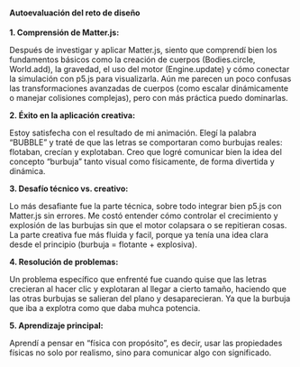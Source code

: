 #### Autoevaluación del reto de diseño

**1. Comprensión de Matter.js:**

Después de investigar y aplicar Matter.js, siento que comprendí bien los fundamentos básicos como la creación de cuerpos (Bodies.circle, World.add), la gravedad, el uso del motor (Engine.update) y cómo conectar la simulación con p5.js para visualizarla. Aún me parecen un poco confusas las transformaciones avanzadas de cuerpos (como escalar dinámicamente o manejar colisiones complejas), pero con más práctica puedo dominarlas.

**2. Éxito en la aplicación creativa:**

Estoy satisfecha con el resultado de mi animación. Elegí la palabra “BUBBLE” y traté de que las letras se comportaran como burbujas reales: flotaban, crecían y explotaban. Creo que logré comunicar bien la idea del concepto “burbuja” tanto visual como físicamente, de forma divertida y dinámica.

**3. Desafío técnico vs. creativo:**

Lo más desafiante fue la parte técnica, sobre todo integrar bien p5.js con Matter.js sin errores. Me costó entender cómo controlar el crecimiento y explosión de las burbujas sin que el motor colapsara o se repitieran cosas. La parte creativa fue más fluida y facil, porque ya tenía una idea clara desde el principio (burbuja = flotante + explosiva).

**4. Resolución de problemas:**

Un problema específico que enfrenté fue cuando quise que las letras crecieran al hacer clic y explotaran al llegar a cierto tamaño, haciendo que las otras burbujas se salieran del plano y desaparecieran. Ya que la burbuja que iba a explotra como que daba muhca potencia. 

**5. Aprendizaje principal:**

Aprendí a pensar en “física con propósito”, es decir, usar las propiedades físicas no solo por realismo, sino para comunicar algo con significado.
